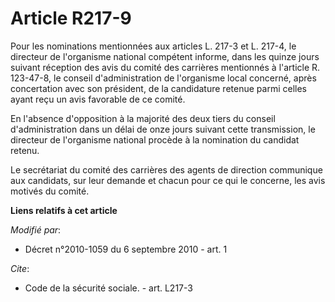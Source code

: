 # Article R217-9

Pour les nominations mentionnées aux articles L. 217-3 et L. 217-4, le directeur de l'organisme national compétent informe,
dans les quinze jours suivant réception des avis du comité des carrières mentionnés à l'article R. 123-47-8, le conseil
d'administration de l'organisme local concerné, après concertation avec son président, de la candidature retenue parmi celles
ayant reçu un avis favorable de ce comité. 

En l'absence d'opposition à la majorité des deux tiers du conseil d'administration dans un délai de onze jours suivant cette
transmission, le directeur de l'organisme national procède à la nomination du candidat retenu. 

Le secrétariat du comité des carrières des agents de direction communique aux candidats, sur leur demande et chacun pour ce
qui le concerne, les avis motivés du comité.

**Liens relatifs à cet article**

_Modifié par_:

  - Décret n°2010-1059 du 6 septembre 2010 - art. 1

_Cite_:

  - Code de la sécurité sociale. - art. L217-3
